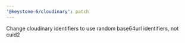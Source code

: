 ```yaml
---
'@keystone-6/cloudinary': patch
---
```


Change cloudinary identifiers to use random base64url identifiers, not cuid2
